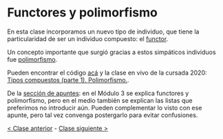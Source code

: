 # Functores y polimorfismo

En esta clase incorporamos un nuevo tipo de individuo, que tiene la
particularidad de ser un individuo compuesto: el [functor](http://wiki.uqbar.org/wiki/articles/paradigma-logico---functores.html).

Un concepto importante que surgió gracias a estos simpáticos individuos fue [polimorfismo](http://wiki.uqbar.org/wiki/articles/polimorfismo-en-el-paradigma-logico.html).

Pueden encontrar el código [acá](https://github.com/pdep-mit/ejemplos-de-clase-prolog/blob/master/clase4.pl) y la clase en vivo de la cursada 2020: [Tipos compuestos (parte 1). Polimorfismo.](https://www.youtube.com/watch?v=svcXUVYcwLA).

De la [sección de apuntes](http://www.pdep.com.ar/material/apuntes): en el Módulo 3 se explica functores y polimorfismo, pero en el medio también se explican las listas que preferimos no introducir aún. Pueden complementar lo visto con ese apunte, pero tal vez convenga postergarlo para evitar confusiones.

[< Clase anterior](https://github.com/pdep-mit/bitacora-de-clase/blob/master/clase-13.md) - [Clase siguiente >](https://github.com/pdep-mit/bitacora-de-clase/blob/master/clase-15.md)
